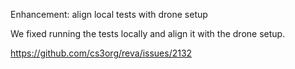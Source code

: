 Enhancement: align local tests with drone setup

We fixed running the tests locally and align it with the drone setup.

https://github.com/cs3org/reva/issues/2132